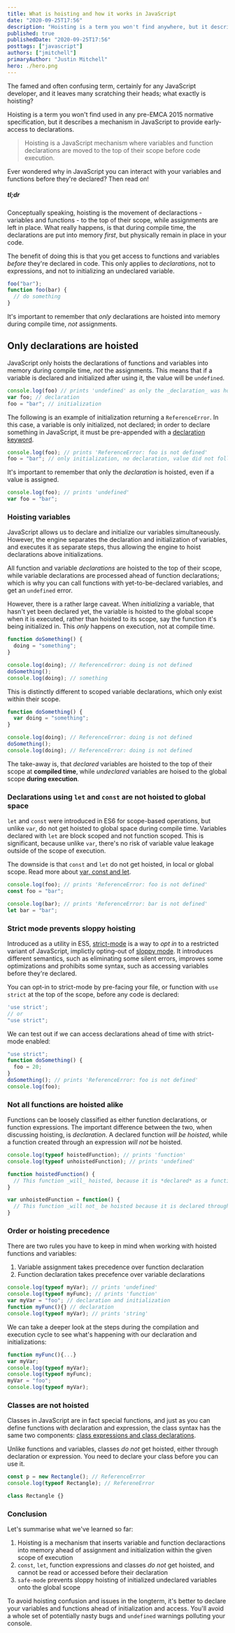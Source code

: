 ```yaml
---
title: What is hoisting and how it works in JavaScript
date: "2020-09-25T17:56"
description: "Hoisting is a term you won't find anywhere, but it describes a mechanism in JavaScript to provide early-access to declarations."
published: true
publishedDate: "2020-09-25T17:56"
posttags: ["javascript"]
authors: ["jmitchell"]
primaryAuthor: "Justin Mitchell"
hero: ./hero.png
---
```


The famed and often confusing term, certainly for any JavaScript developer, and it leaves many scratching their heads; what exactly is hoisting?

Hoisting is a term you won't find used in any pre-EMCA 2015 normative specification, but it describes a mechanism in JavaScript to provide early-access to declarations.

> Hoisting is a JavaScript mechanism where variables and function declarations are moved to the top of their scope before code execution.

Ever wondered why in JavaScript you can interact with your variables and functions before they're declared? Then read on!

##### tl;dr
Conceptually speaking, hoisting is the movement of declaractions - variables and functions - to the top of their scope, while assignments are left in place. What really happens, is that during compile time, the declarations are put into memory _first_, but physically remain in place in your code.

The benefit of doing this is that you get access to functions and variables _before_ they're declared in code. This only applies to _declarations_, not to expressions, and not to initializing an undeclared variable.

```javascript
foo("bar");
function foo(bar) {
  // do something
}
```

It's important to remember that _only_ declarations are hoisted into memory during compile time, _not_ assignments.

## Only declarations are hoisted
JavaScript only hoists the declarations of functions and variables into memory during compile time, _not_ the assignments. This means that if a variable is declared and initialized after using it, the value will be `undefined`.

```javascript
console.log(foo) // prints 'undefined' as only the _declaration_ was hoisted
var foo; // declaration
foo = "bar"; // initialization
```

The following is an example of initialization returning a `ReferenceError`. In this case, a variable is only initialized, not declared; in order to declare something in JavaScript, it must be pre-appended with a [declaration keyword](https://developer.mozilla.org/en-US/docs/Web/JavaScript/Reference/Statements).

```javascript
console.log(foo); // prints 'ReferenceError: foo is not defined'
foo = "bar"; // only initialization, no declaration, value did not follow var
```

It's important to remember that only the _declaration_ is hoisted, even if a value is assigned.
```javascript
console.log(foo); // prints 'undefined'
var foo = "bar";
```

### Hoisting variables
JavaScript allows us to declare and initialize our variables simultaneously. However, the engine separates the declaration and initialization of variables, and executes it as separate steps, thus allowing the engine to hoist declarations above initializations.

All function and variable _declarations_ are hoisted to the top of their scope, while variable declarations are processed ahead of function declarations; which is why you can call functions with yet-to-be-declared variables, and get an `undefined` error.

However, there is a rather large caveat. When _initializing_ a variable, that hasn't yet been declared yet, the variable is hoisted to the global scope when it is executed, rather than hoisted to its scope, say the function it's being initialized in. This _only_ happens on execution, not at compile time.

```javascript
function doSomething() {
  doing = "something";
}

console.log(doing); // ReferenceError: doing is not defined
doSomething();
console.log(doing); // something
```

This is distinctly different to scoped variable declarations, which only exist within their scope. 

```javascript
function doSomething() {
  var doing = "something";
}

console.log(doing); // ReferenceError: doing is not defined
doSomething();
console.log(doing); // ReferenceError: doing is not defined
```

The take-away is, that _declared_ variables are hoisted to the top of their scope at **compiled time**, while _undeclared_ variables are hoised to the global scope **during execution**.

### Declarations using `let` and `const` are not hoisted to global space
`let` and `const` were introduced in ES6 for scope-based operations, but unlike `var`, do not get hoisted to global space during compile time. Variables declared with `let` are block scoped and not function scoped. This is significant, because unlike `var`, there's no risk of variable value leakage outside of the scope of execution.

The downside is that `const` and `let` do not get hoisted, in local or global scope. Read more about [var, const and let][const-var-let].

```javascript
console.log(foo); // prints 'ReferenceError: foo is not defined'
const foo = "bar";

console.log(bar); // prints 'ReferenceError: bar is not defined'
let bar = "bar";
```

### Strict mode prevents sloppy hoisting
Introduced as a utility in ES5, [strict-mode][strict-mode] is a way to _opt in_ to a restricted variant of JavaScript, implictly opting-out of [sloppy mode][sloppy-mode]. It introduces different semantics, such as eliminating some silent errors, improves some optimizations and prohibits some syntax, such as accessing variables before they're declared.

You can opt-in to strict-mode by pre-facing your file, or function with `use strict` at the top of the scope, before any code is declared:

```javascript
'use strict';
// or
"use strict";
```

We can test out if we can access declarations ahead of time with strict-mode enabled:

```javascript
"use strict";
function doSomething() {
  foo = 20;
}
doSomething(); // prints 'ReferenceError: foo is not defined'
console.log(foo);
```

### Not all functions are hoisted alike
Functions can be loosely classified as either function declarations, or function expressions. The important difference between the two, when discussing hoisting, is _declaration_. A declared function _will be hoisted_, while a function created through an expression _will not_ be hoisted. 

```javascript
console.log(typeof hoistedFunction); // prints 'function'
console.log(typeof unhoistedFunction); // prints 'undefined'

function hoistedFunction() {
  // This function _will_ hoisted, because it is *declared* as a function
}

var unhoistedFunction = function() {
  // This function _will not_ be hoisted because it is declared through an expression of a variable, and therefore will be undefined 
}
```

### Order or hoisting precedence
There are two rules you have to keep in mind when working with hoisted functions and variables:

1. Variable assignment takes precedence over function declaration
1. Function declaration takes precefence over variable declarations

```javascript
console.log(typeof myVar); // prints 'undefined'
console.log(typeof myFunc); // prints 'function'
var myVar = "foo"; // declaration and initialization
function myFunc(){} // declaration
console.log(typeof myVar); // prints 'string'
```

We can take a deeper look at the steps during the compilation and execution cycle to see what's happening with our declaration and initializations:

```javascript
function myFunc(){...}
var myVar;
console.log(typeof myVar);
console.log(typeof myFunc);
myVar = "foo";
console.log(typeof myVar);
```

### Classes are not hoisted
Classes in JavaScript are in fact special functions, and just as you can define functions with declaration and expression, the class syntax has the same two components: [class expressions and class declarations][function-class].

Unlike functions and variables, classes _do not_ get hoisted, either through declaration or expression. You need to declare your class before you can use it.

```javascript
const p = new Rectangle(); // ReferenceError
console.log(typeof Rectangle); // RefereneError

class Rectangle {}
```

### Conclusion
Let's summarise what we've learned so far:

1. Hoisting is a mechanism that inserts variable and function declaractions into memory ahead of assignment and initialization within the given scope of execution
1. `const`, `let`, function expressions and classes _do not_ get hoisted, and cannot be read or accessed before their declaration
1. `safe-mode` prevents sloppy hoisting of initialized undeclared variables onto the global scope

To avoid hoisting confusion and issues in the longterm, it's better to declare your variables and functions ahead of initialization and access. You'll avoid a whole set of potentially nasty bugs and `undefined` warnings polluting your console.


[const-var-let]: https://thejs.dev/jmitchell/const-let-var-javascript-variables-and-immutability-00b
[strict-mode]: https://developer.mozilla.org/en-US/docs/Web/JavaScript/Reference/Strict_mode
[sloppy-mode]: https://developer.mozilla.org/docs/Glossary/Sloppy_mode
[function-class]: https://developer.mozilla.org/en-US/docs/Web/JavaScript/Reference/Classes